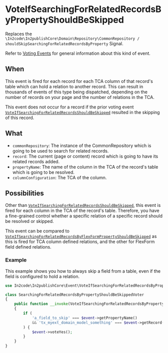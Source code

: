 # VoteIfSearchingForRelatedRecordsByPropertyShouldBeSkipped

Replaces the
`\In2code\In2publishCore\Domain\Repository\CommonRepository / shouldSkipSearchingForRelatedRecordsByProperty` Signal.

Refer to [Voting Events](Voting-Events.md) for general information about this kind of event.

## When

This event is fired for each record for each TCA column of that record's table which can hold a relation to another
record. This can result in thousands of events of this type being dispatched, depending on the number of records on your
page and the number of relations in the TCA.

This event does not occur for a record if the prior voting event
[`VoteIfSearchingForRelatedRecordsShouldBeSkipped`](VoteIfSearchingForRelatedRecordsShouldBeSkipped.md) resulted in the
skipping of this record.

## What

* `commonRepository`: The instance of the CommonRepository which is going to be used to search for related records.
* `record`: The current (page or content) record which is going to have its related records added.
* `propertyName`: The name of the column in the TCA of the record's table which is going to be resolved.
* `columnConfiguration`: The TCA of the column.

## Possibilities

Other than [`VoteIfSearchingForRelatedRecordsShouldBeSkipped`](VoteIfSearchingForRelatedRecordsShouldBeSkipped.md), this
event is fired for each column in the TCA of the record's table. Therefore, you have a fine-grained control whether a
specific relation of a specific record should be resolved or skipped.

This event can be compared to
[`VoteIfSearchingForRelatedRecordsByFlexFormPropertyShouldBeSkipped`](VoteIfSearchingForRelatedRecordsByFlexFormPropertyShouldBeSkipped.md)
as this is fired for TCA column defined relations, and the other for FlexForm field defined relations.

### Example

This example shows you how to always skip a field from a table, even if the field is configured to hold a relation.

```php
use In2code\In2publishCore\Event\VoteIfSearchingForRelatedRecordsByPropertyShouldBeSkipped;

class SearchingForRelatedRecordsByPropertyShouldBeSkippedVoter
{
    public function __invoke(VoteIfSearchingForRelatedRecordsByPropertyShouldBeSkipped $event): void
    {
        if (
            'a_field_to_skip' === $event->getPropertyName()
            && 'tx_myext_domain_model_something' === $event->getRecord()->getTableName()
        ) {
            $event->voteYes();
        }
    }
}
```
